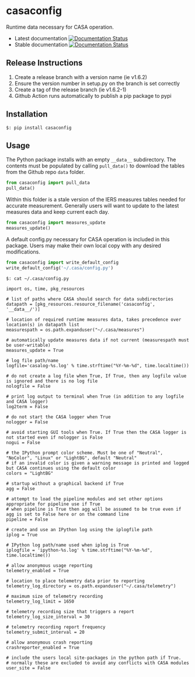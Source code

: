 # casaconfig
Runtime data necessary for CASA operation.

- Latest documentation [![Documentation Status](https://readthedocs.org/projects/casaconfig/badge/?version=latest)](https://casaconfig.readthedocs.io/en/latest/?badge=latest)
- Stable documentation [![Documentation Status](https://readthedocs.org/projects/casaconfig/badge/?version=stable)](https://casaconfig.readthedocs.io/en/stable/?badge=stable)
      

## Release Instructions
1. Create a release branch with a version name (ie v1.6.2)
2. Ensure the version number in setup.py on the branch is set correctly
3. Create a tag of the release branch (ie v1.6.2-1)
4. Github Action runs automatically to publish a pip package to pypi

## Installation

```
$: pip install casaconfig
```

## Usage

The Python package installs with an empty ```__data__``` subdirectory. The
contents must be populated by calling ```pull_data()``` to download the tables
from the Github repo ```data``` folder.

```python
from casaconfig import pull_data
pull_data()
```

Within this folder is a stale version of the IERS measures tables needed for accurate measurement. 
Generally users will want to update to the latest measures data and keep current each day.

```python
from casaconfig import measures_update
measures_update()
```

A default config.py necessary for CASA operation is included in this package. Users may make their
own local copy with any desired modifications.

```python
from casaconfig import write_default_config
write_default_config('~/.casa/config.py')
```

```
$: cat ~/.casa/config.py

import os, time, pkg_resources

# list of paths where CASA should search for data subdirectories
datapath = [pkg_resources.resource_filename('casaconfig', '__data__/')]

# location of required runtime measures data, takes precedence over location(s) in datapath list
measurespath = os.path.expanduser("~/.casa/measures")

# automatically update measures data if not current (measurespath must be user-writable)
measures_update = True

# log file path/name
logfile='casalog-%s.log' % time.strftime("%Y-%m-%d", time.localtime())

# do not create a log file when True, If True, then any logfile value is ignored and there is no log file
nologfile = False

# print log output to terminal when True (in addition to any logfile and CASA logger)
log2term = False

# do not start the CASA logger when True
nologger = False

# avoid starting GUI tools when True. If True then the CASA logger is not started even if nologger is False
nogui = False

# the IPython prompt color scheme. Must be one of "Neutral", "NoColor", "Linux" or "LightBG", default "Neutral"
# if an invalid color is given a warning message is printed and logged but CASA continues using the default color
colors = "LightBG"

# startup without a graphical backend if True
agg = False

# attempt to load the pipeline modules and set other options appropriate for pipeline use if True
# when pipeline is True then agg will be assumed to be true even if agg is set to False here or on the command line
pipeline = False

# create and use an IPython log using the iplogfile path 
iplog = True

# IPython log path/name used when iplog is True
iplogfile = 'ipython-%s.log' % time.strftime("%Y-%m-%d", time.localtime())

# allow anonymous usage reporting
telemetry_enabled = True

# location to place telemetry data prior to reporting
telemetry_log_directory = os.path.expanduser("~/.casa/telemetry")

# maximum size of telemetry recording
telemetry_log_limit = 1650

# telemetry recording size that triggers a report
telemetry_log_size_interval = 30

# telemetry recording report frequency
telemetry_submit_interval = 20

# allow anonymous crash reporting
crashreporter_enabled = True

# include the users local site-packages in the python path if True. 
# normally these are excluded to avoid any conflicts with CASA modules
user_site = False
```
